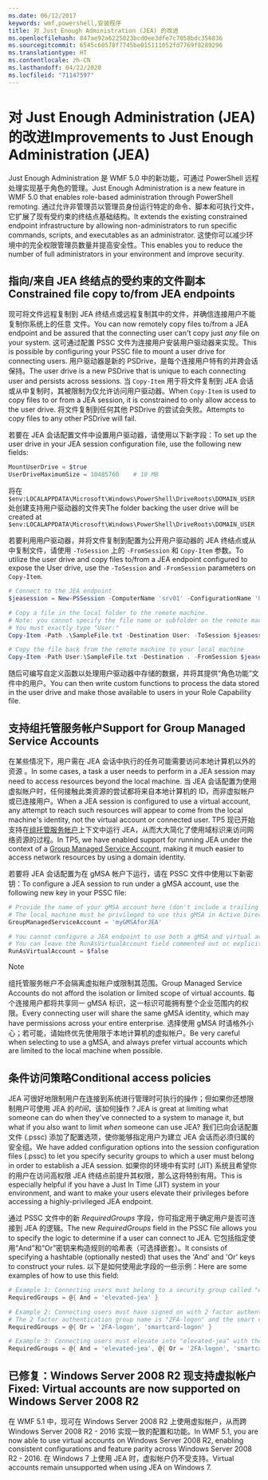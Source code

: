 ```yaml
---
ms.date: 06/12/2017
keywords: wmf,powershell,安装程序
title: 对 Just Enough Administration (JEA) 的改进
ms.openlocfilehash: 847ae92a6225023bcd0ee3dfe7c7058bdc356836
ms.sourcegitcommit: 6545c60578f7745be015111052fd7769f8289296
ms.translationtype: HT
ms.contentlocale: zh-CN
ms.lasthandoff: 04/22/2020
ms.locfileid: "71147597"
---
```

# <a name="improvements-to-just-enough-administration-jea"></a><span data-ttu-id="16199-103">对 Just Enough Administration (JEA) 的改进</span><span class="sxs-lookup"><span data-stu-id="16199-103">Improvements to Just Enough Administration (JEA)</span></span>

<span data-ttu-id="16199-104">Just Enough Administration 是 WMF 5.0 中的新功能，可通过 PowerShell 远程处理实现基于角色的管理。</span><span class="sxs-lookup"><span data-stu-id="16199-104">Just Enough Administration is a new feature in WMF 5.0 that enables role-based administration through PowerShell remoting.</span></span> <span data-ttu-id="16199-105">通过允许非管理员以管理员身份运行特定的命令、脚本和可执行文件，它扩展了现有受约束的终结点基础结构。</span><span class="sxs-lookup"><span data-stu-id="16199-105">It extends the existing constrained endpoint infrastructure by allowing non-administrators to run specific commands, scripts, and executables as an administrator.</span></span> <span data-ttu-id="16199-106">这使你可以减少环境中的完全权限管理员数量并提高安全性。</span><span class="sxs-lookup"><span data-stu-id="16199-106">This enables you to reduce the number of full administrators in your environment and improve security.</span></span>

## <a name="constrained-file-copy-tofrom-jea-endpoints"></a><span data-ttu-id="16199-107">指向/来自 JEA 终结点的受约束的文件副本</span><span class="sxs-lookup"><span data-stu-id="16199-107">Constrained file copy to/from JEA endpoints</span></span>

<span data-ttu-id="16199-108">现可将文件远程复制到 JEA 终结点或远程复制其中的文件，并确信连接用户不能复制你系统上的任意  文件。</span><span class="sxs-lookup"><span data-stu-id="16199-108">You can now remotely copy files to/from a JEA endpoint and be assured that the connecting user can't copy just *any* file on your system.</span></span> <span data-ttu-id="16199-109">这可通过配置 PSSC 文件为连接用户安装用户驱动器来实现。</span><span class="sxs-lookup"><span data-stu-id="16199-109">This is possible by configuring your PSSC file to mount a user drive for connecting users.</span></span> <span data-ttu-id="16199-110">用户驱动器是新的 PSDrive，是每个连接用户特有的并跨会话保持。</span><span class="sxs-lookup"><span data-stu-id="16199-110">The user drive is a new PSDrive that is unique to each connecting user and persists across sessions.</span></span> <span data-ttu-id="16199-111">当 `Copy-Item` 用于将文件复制到 JEA 会话或从中复制时，其被限制为仅允许访问用户驱动器。</span><span class="sxs-lookup"><span data-stu-id="16199-111">When `Copy-Item` is used to copy files to or from a JEA session, it is constrained to only allow access to the user drive.</span></span> <span data-ttu-id="16199-112">将文件复制到任何其他 PSDrive 的尝试会失败。</span><span class="sxs-lookup"><span data-stu-id="16199-112">Attempts to copy files to any other PSDrive will fail.</span></span>

<span data-ttu-id="16199-113">若要在 JEA 会话配置文件中设置用户驱动器，请使用以下新字段：</span><span class="sxs-lookup"><span data-stu-id="16199-113">To set up the user drive in your JEA session configuration file, use the following new fields:</span></span>

```powershell
MountUserDrive = $true
UserDriveMaximumSize = 10485760    # 10 MB
```

<span data-ttu-id="16199-114">将在 `$env:LOCALAPPDATA\Microsoft\Windows\PowerShell\DriveRoots\DOMAIN_USER` 处创建支持用户驱动器的文件夹</span><span class="sxs-lookup"><span data-stu-id="16199-114">The folder backing the user drive will be created at `$env:LOCALAPPDATA\Microsoft\Windows\PowerShell\DriveRoots\DOMAIN_USER`</span></span>

<span data-ttu-id="16199-115">若要利用用户驱动器，并将文件复制到配置为公开用户驱动器的 JEA 终结点或从中复制文件，请使用 `-ToSession` 上的 `-FromSession` 和 `Copy-Item` 参数。</span><span class="sxs-lookup"><span data-stu-id="16199-115">To utilize the user drive and copy files to/from a JEA endpoint configured to expose the User drive, use the `-ToSession` and `-FromSession` parameters on `Copy-Item`.</span></span>

```powershell
# Connect to the JEA endpoint
$jeasession = New-PSSession -ComputerName 'srv01' -ConfigurationName 'UserDemo'

# Copy a file in the local folder to the remote machine.
# Note: you cannot specify the file name or subfolder on the remote machine.
# You must exactly type "User:"
Copy-Item -Path .\SampleFile.txt -Destination User: -ToSession $jeasession

# Copy the file back from the remote machine to your local machine
Copy-Item -Path User:\SampleFile.txt -Destination . -FromSession $jeasession
```

<span data-ttu-id="16199-116">随后可编写自定义函数以处理用户驱动器中存储的数据，并将其提供“角色功能”文件中的用户。</span><span class="sxs-lookup"><span data-stu-id="16199-116">You can then write custom functions to process the data stored in the user drive and make those available to users in your Role Capability file.</span></span>

## <a name="support-for-group-managed-service-accounts"></a><span data-ttu-id="16199-117">支持组托管服务帐户</span><span class="sxs-lookup"><span data-stu-id="16199-117">Support for Group Managed Service Accounts</span></span>

<span data-ttu-id="16199-118">在某些情况下，用户需在 JEA 会话中执行的任务可能需要访问本地计算机以外的资源 。</span><span class="sxs-lookup"><span data-stu-id="16199-118">In some cases, a task a user needs to perform in a JEA session may need to access resources beyond the local machine.</span></span> <span data-ttu-id="16199-119">当 JEA 会话配置为使用虚拟帐户时，任何接触此类资源的尝试都将来自本地计算机的 ID，而非虚拟帐户或已连接用户。</span><span class="sxs-lookup"><span data-stu-id="16199-119">When a JEA session is configured to use a virtual account, any attempt to reach such resources will appear to come from the local machine's identity, not the virtual account or connected user.</span></span> <span data-ttu-id="16199-120">TP5 现已开始支持在[组托管服务帐户](/previous-versions/windows/it-pro/windows-server-2012-R2-and-2012/jj128431\(v=ws.11\))上下文中运行 JEA，从而大大简化了使用域标识来访问网络资源的过程。</span><span class="sxs-lookup"><span data-stu-id="16199-120">In TP5, we have enabled support for running JEA under the context of a [Group Managed Service Account](/previous-versions/windows/it-pro/windows-server-2012-R2-and-2012/jj128431\(v=ws.11\)), making it much easier to access network resources by using a domain identity.</span></span>

<span data-ttu-id="16199-121">若要将 JEA 会话配置为在 gMSA 帐户下运行，请在 PSSC 文件中使用以下新密钥：</span><span class="sxs-lookup"><span data-stu-id="16199-121">To configure a JEA session to run under a gMSA account, use the following new key in your PSSC file:</span></span>

```powershell
# Provide the name of your gMSA account here (don't include a trailing $)
# The local machine must be privileged to use this gMSA in Active Directory
GroupManagedServiceAccount = 'myGMSAforJEA'

# You cannot configure a JEA endpoint to use both a gMSA and virtual account
# You can leave the RunAsVirtualAccount field commented out or explicitly set it to false
RunAsVirtualAccount = $false
```

> [!NOTE]
> <span data-ttu-id="16199-122">组托管服务帐户不会隔离虚拟帐户或限制其范围。</span><span class="sxs-lookup"><span data-stu-id="16199-122">Group Managed Service Accounts do not afford the isolation or limited scope of virtual accounts.</span></span>
> <span data-ttu-id="16199-123">每个连接用户都将共享同一 gMSA 标识，这一标识可能拥有整个企业范围内的权限。</span><span class="sxs-lookup"><span data-stu-id="16199-123">Every connecting user will share the same gMSA identity, which may have permissions across your entire enterprise.</span></span> <span data-ttu-id="16199-124">选择使用 gMSA 时请格外小心；若可能，请始终优先使用限于本地计算机的虚拟帐户。</span><span class="sxs-lookup"><span data-stu-id="16199-124">Be very careful when selecting to use a gMSA, and always prefer virtual accounts which are limited to the local machine when possible.</span></span>

## <a name="conditional-access-policies"></a><span data-ttu-id="16199-125">条件访问策略</span><span class="sxs-lookup"><span data-stu-id="16199-125">Conditional access policies</span></span>

<span data-ttu-id="16199-126">JEA 可很好地限制用户在连接到系统进行管理时可执行的操作；但如果你还想限制用户可使用 JEA 的*时间*，该如何操作？</span><span class="sxs-lookup"><span data-stu-id="16199-126">JEA is great at limiting what someone can do when they've connected to a system to manage it, but what if you also want to limit *when* someone can use JEA?</span></span> <span data-ttu-id="16199-127">我们已向会话配置文件 (.pssc) 添加了配置选项，使你能够指定用户为建立 JEA 会话而必须归属的安全组。</span><span class="sxs-lookup"><span data-stu-id="16199-127">We have added configuration options into the session configuration files (.pssc) to let you specify security groups to which a user must belong in order to establish a JEA session.</span></span> <span data-ttu-id="16199-128">如果你的环境中有实时 (JIT) 系统且希望你的用户在访问高权限 JEA 终结点前提升其权限，那么这将特别有用。</span><span class="sxs-lookup"><span data-stu-id="16199-128">This is especially helpful if you have a Just In Time (JIT) system in your environment, and want to make your users elevate their privileges before accessing a highly-privileged JEA endpoint.</span></span>

<span data-ttu-id="16199-129">通过 PSSC 文件中的新 *RequiredGroups* 字段，你可指定用于确定用户是否可连接到 JEA 的逻辑。</span><span class="sxs-lookup"><span data-stu-id="16199-129">The new *RequiredGroups* field in the PSSC file allows you to specify the logic to determine if a user can connect to JEA.</span></span> <span data-ttu-id="16199-130">它包括指定使用“And”和“Or”密钥来构造规则的哈希表（可选择嵌套）。</span><span class="sxs-lookup"><span data-stu-id="16199-130">It consists of specifying a hashtable (optionally nested) that uses the 'And' and 'Or' keys to construct your rules.</span></span> <span data-ttu-id="16199-131">以下是如何使用此字段的一些示例：</span><span class="sxs-lookup"><span data-stu-id="16199-131">Here are some examples of how to use this field:</span></span>

```powershell
# Example 1: Connecting users must belong to a security group called "elevated-jea"
RequiredGroups = @{ And = 'elevated-jea' }

# Example 2: Connecting users must have signed on with 2 factor authentication or a smart card
# The 2 factor authentication group name is "2FA-logon" and the smart card group name is "smartcard-logon"
RequiredGroups = @{ Or = '2FA-logon', 'smartcard-logon' }

# Example 3: Connecting users must elevate into "elevated-jea" with their JIT system and have logged on with 2FA or a smart card
RequiredGroups = @{ And = 'elevated-jea', @{ Or = '2FA-logon', 'smartcard-logon' }}
```

## <a name="fixed-virtual-accounts-are-now-supported-on-windows-server-2008-r2"></a><span data-ttu-id="16199-132">已修复：Windows Server 2008 R2 现支持虚拟帐户</span><span class="sxs-lookup"><span data-stu-id="16199-132">Fixed: Virtual accounts are now supported on Windows Server 2008 R2</span></span>

<span data-ttu-id="16199-133">在 WMF 5.1 中，现可在 Windows Server 2008 R2 上使用虚拟帐户，从而跨 Windows Server 2008 R2 - 2016 实现一致的配置和功能。</span><span class="sxs-lookup"><span data-stu-id="16199-133">In WMF 5.1, you are now able to use virtual accounts on Windows Server 2008 R2, enabling consistent configurations and feature parity across Windows Server 2008 R2 - 2016.</span></span> <span data-ttu-id="16199-134">在 Windows 7 上使用 JEA 时，虚拟帐户仍不受支持。</span><span class="sxs-lookup"><span data-stu-id="16199-134">Virtual accounts remain unsupported when using JEA on Windows 7.</span></span>